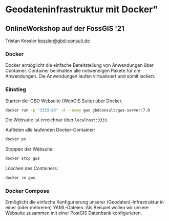 # Geodateninfrastruktur mit Docker"
## OnlineWorkshop auf der FossGIS '21

Tristan Kessler
kessler@gbd-consult.de


### Docker
Docker ermöglicht die einfache Bereitstellung von Anwendungen über Container. Container beinhalten alle notwendigen Pakete für die Anwendungen. Die Anwendungen laufen virtualisiert und somit isoliert.

### Einstieg
Starten der GBD Websuite (WebGIS Suite) über Docker.
```bash
docker run -p "3333:80" -d --name gws gbdconsult/gws-server:7.0
```
Die Websuite ist erreichbar über `localhost:3333`.

Auflisten alle laufenden Docker-Container:
```bash
docker ps
```

Stoppen der Websuite:
```bash
docker stop gws
```

Löschen des Containers:
```bash
docker rm gws
```

### Docker Compose
Ermöglicht die einfache Konfigurierung unserer (Geodaten)-Infrastruktur in einer (oder mehreren) YAML-Dateien.
Als Beispiel wollen wir unsere Websuite zusammen mit einer PostGIS Datenbank konfigurieren.



